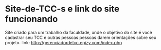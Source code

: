 # Site-de-TCC-s e link do site funcionando
Site criado para um trabalho da faculdade, onde o objetivo do site é você cadastrar seu TCC e outras pessoas pessoas darem orientações sobre seu projeto.
link:  http://gerenciadordetcc.epizy.com/index.php
